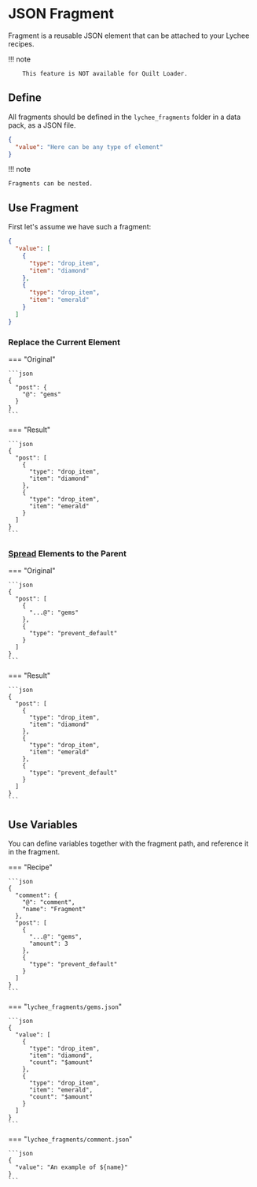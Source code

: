# JSON Fragment

Fragment is a reusable JSON element that can be attached to your Lychee recipes.

!!! note

		This feature is NOT available for Quilt Loader.

## Define

All fragments should be defined in the `lychee_fragments` folder in a data pack, as a JSON file.

```json
{
  "value": "Here can be any type of element"
}
```

!!! note

	Fragments can be nested.

## Use Fragment

First let's assume we have such a fragment:

```json title="lychee_fragments/gems.json"
{
  "value": [
    {
      "type": "drop_item",
      "item": "diamond"
    },
    {
      "type": "drop_item",
      "item": "emerald"
    }
  ]
}
```

### Replace the Current Element

=== "Original"

    ```json
    {
      "post": {
        "@": "gems"
      }
    }
    ```

=== "Result"

    ```json
    {
      "post": [
        {
          "type": "drop_item",
          "item": "diamond"
        },
        {
          "type": "drop_item",
          "item": "emerald"
        }
      ]
    }
    ```

### [Spread](https://www.geeksforgeeks.org/javascript-spread-operator/) Elements to the Parent

=== "Original"

    ```json
    {
      "post": [
        {
          "...@": "gems"
        },
        {
          "type": "prevent_default"
        }
      ]
    }
    ```

=== "Result"

    ```json
    {
      "post": [
        {
          "type": "drop_item",
          "item": "diamond"
        },
        {
          "type": "drop_item",
          "item": "emerald"
        },
        {
          "type": "prevent_default"
        }
      ]
    }
    ```

## Use Variables

You can define variables together with the fragment path, and reference it in the fragment.

=== "Recipe"

    ```json
    {
      "comment": {
        "@": "comment",
        "name": "Fragment"
      },
      "post": [
        {
          "...@": "gems",
          "amount": 3
        },
        {
          "type": "prevent_default"
        }
      ]
    }
    ```

=== "`lychee_fragments/gems.json`"

    ```json
    {
      "value": [
        {
          "type": "drop_item",
          "item": "diamond",
          "count": "$amount"
        },
        {
          "type": "drop_item",
          "item": "emerald",
          "count": "$amount"
        }
      ]
    }
    ```

=== "`lychee_fragments/comment.json`"

    ```json
    {
      "value": "An example of ${name}"
    }
    ```
